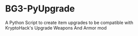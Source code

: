 # BG3-PyUpgrade
A Python Script to create item upgrades to be compatible with KryptoHack's Upgrade Weapons And Armor mod

